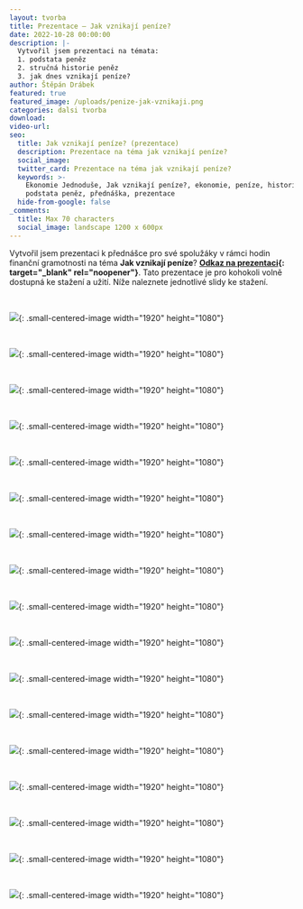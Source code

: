 ```yaml
---
layout: tvorba
title: Prezentace – Jak vznikají peníze?
date: 2022-10-28 00:00:00
description: |-
  Vytvořil jsem prezentaci na témata:
  1. podstata peněz
  2. stručná historie peněz
  3. jak dnes vznikají peníze?
author: Štěpán Drábek
featured: true
featured_image: /uploads/penize-jak-vznikaji.png
categories: dalsi tvorba
download:
video-url:
seo:
  title: Jak vznikají peníze? (prezentace)
  description: Prezentace na téma jak vznikají peníze?
  social_image:
  twitter_card: Prezentace na téma jak vznikají peníze?
  keywords: >-
    Ekonomie Jednoduše, Jak vznikají peníze?, ekonomie, peníze, historie peněz,
    podstata peněz, přednáška, prezentace
  hide-from-google: false
_comments:
  title: Max 70 characters
  social_image: landscape 1200 x 600px
---
```

Vytvořil jsem prezentaci k předn&aacute;šce pro své spoluž&aacute;ky v r&aacute;mci hodin finančn&iacute; gramotnosti na téma **Jak vznikaj&iacute; pen&iacute;ze**?&nbsp;**[Odkaz na prezentaci](https://www.canva.com/design/DAFQRdnXmbU/view?utm_content=DAFQRdnXmbU&amp;utm_campaign=designshare&amp;utm_medium=link&amp;utm_source=publishsharelink){: target="_blank" rel="noopener"}**. Tato prezentace je pro kohokoli volně dostupn&aacute; ke stažen&iacute; a užit&iacute;. N&iacute;že naleznete jednotlivé slidy ke stažen&iacute;.

&nbsp;

![](/uploads/1.png){: .small-centered-image width="1920" height="1080"}

&nbsp;

![](/uploads/2.png){: .small-centered-image width="1920" height="1080"}

&nbsp;

![](/uploads/3.png){: .small-centered-image width="1920" height="1080"}

&nbsp;

![](/uploads/4.png){: .small-centered-image width="1920" height="1080"}

&nbsp;

![](/uploads/5.png){: .small-centered-image width="1920" height="1080"}

&nbsp;

![](/uploads/6.png){: .small-centered-image width="1920" height="1080"}

&nbsp;

![](/uploads/7.png){: .small-centered-image width="1920" height="1080"}

&nbsp;

![](/uploads/8.png){: .small-centered-image width="1920" height="1080"}

&nbsp;

![](/uploads/9.png){: .small-centered-image width="1920" height="1080"}

&nbsp;

![](/uploads/10.png){: .small-centered-image width="1920" height="1080"}

&nbsp;

![](/uploads/11.png){: .small-centered-image width="1920" height="1080"}

&nbsp;

![](/uploads/12.png){: .small-centered-image width="1920" height="1080"}

&nbsp;

![](/uploads/13.png){: .small-centered-image width="1920" height="1080"}

&nbsp;

![](/uploads/14.png){: .small-centered-image width="1920" height="1080"}

&nbsp;

![](/uploads/15.png){: .small-centered-image width="1920" height="1080"}

&nbsp;

![](/uploads/16.png){: .small-centered-image width="1920" height="1080"}

&nbsp;

![](/uploads/17.png){: .small-centered-image width="1920" height="1080"}

&nbsp;